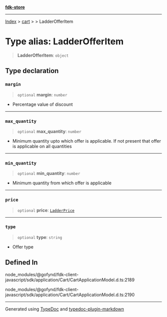 [**fdk-store**](../../../README.md)
***

[Index](../../../API.md) > [cart](../../README.md) > [<internal>](../README.md) > LadderOfferItem

# Type alias: LadderOfferItem

> **LadderOfferItem**: `object`

## Type declaration

### `margin`

> `optional` **margin**: `number`

- Percentage value of discount

***

### `max_quantity`

> `optional` **max\_quantity**: `number`

- Minimum quantity upto which offer is
applicable. If not present that offer is applicable on all quantities

***

### `min_quantity`

> `optional` **min\_quantity**: `number`

- Minimum quantity from which offer is applicable

***

### `price`

> `optional` **price**: [`LadderPrice`](type-alias.LadderPrice.md)

***

### `type`

> `optional` **type**: `string`

- Offer type

## Defined In

node\_modules/@gofynd/fdk-client-javascript/sdk/application/Cart/CartApplicationModel.d.ts:2189

node\_modules/@gofynd/fdk-client-javascript/sdk/application/Cart/CartApplicationModel.d.ts:2190

***
Generated using [TypeDoc](https://typedoc.org/) and [typedoc-plugin-markdown](https://www.npmjs.com/package/typedoc-plugin-markdown)
